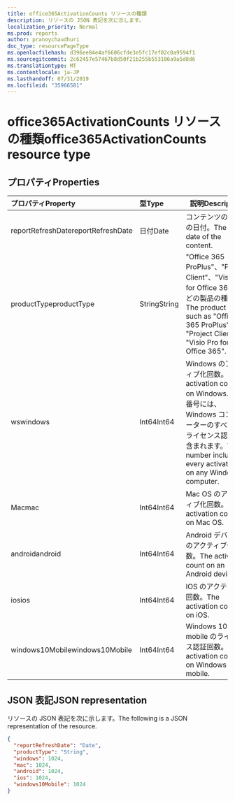 ```yaml
---
title: office365ActivationCounts リソースの種類
description: リソースの JSON 表記を次に示します。
localization_priority: Normal
ms.prod: reports
author: pranoychaudhuri
doc_type: resourcePageType
ms.openlocfilehash: d396ee84e4af6606cfde3e5fc17ef02c0a9594f1
ms.sourcegitcommit: 2c62457e57467b8d50f21b255b553106a9a5d8d6
ms.translationtype: MT
ms.contentlocale: ja-JP
ms.lasthandoff: 07/31/2019
ms.locfileid: "35966581"
---
```

# <a name="office365activationcounts-resource-type"></a><span data-ttu-id="35f97-103">office365ActivationCounts リソースの種類</span><span class="sxs-lookup"><span data-stu-id="35f97-103">office365ActivationCounts resource type</span></span>

## <a name="properties"></a><span data-ttu-id="35f97-104">プロパティ</span><span class="sxs-lookup"><span data-stu-id="35f97-104">Properties</span></span>

| <span data-ttu-id="35f97-105">プロパティ</span><span class="sxs-lookup"><span data-stu-id="35f97-105">Property</span></span>          | <span data-ttu-id="35f97-106">型</span><span class="sxs-lookup"><span data-stu-id="35f97-106">Type</span></span>   | <span data-ttu-id="35f97-107">説明</span><span class="sxs-lookup"><span data-stu-id="35f97-107">Description</span></span>                              |
| :---------------- | :----- | ---------------------------------------- |
| <span data-ttu-id="35f97-108">reportRefreshDate</span><span class="sxs-lookup"><span data-stu-id="35f97-108">reportRefreshDate</span></span> | <span data-ttu-id="35f97-109">日付</span><span class="sxs-lookup"><span data-stu-id="35f97-109">Date</span></span>   | <span data-ttu-id="35f97-110">コンテンツの最新の日付。</span><span class="sxs-lookup"><span data-stu-id="35f97-110">The latest date of the content.</span></span>          |
| <span data-ttu-id="35f97-111">productType</span><span class="sxs-lookup"><span data-stu-id="35f97-111">productType</span></span>       | <span data-ttu-id="35f97-112">String</span><span class="sxs-lookup"><span data-stu-id="35f97-112">String</span></span> | <span data-ttu-id="35f97-113">"Office 365 ProPlus"、"Project Client"、"Visio Pro for Office 365" などの製品の種類。</span><span class="sxs-lookup"><span data-stu-id="35f97-113">The product type, such as "Office 365 ProPlus", "Project Client", or "Visio Pro for Office 365".</span></span> |
| <span data-ttu-id="35f97-114">ws</span><span class="sxs-lookup"><span data-stu-id="35f97-114">windows</span></span>           | <span data-ttu-id="35f97-115">Int64</span><span class="sxs-lookup"><span data-stu-id="35f97-115">Int64</span></span>  | <span data-ttu-id="35f97-116">Windows のアクティブ化回数。</span><span class="sxs-lookup"><span data-stu-id="35f97-116">The activation count on Windows.</span></span> <span data-ttu-id="35f97-117">この番号には、Windows コンピューターのすべてのライセンス認証が含まれます。</span><span class="sxs-lookup"><span data-stu-id="35f97-117">This number includes every activation on any Windows computer.</span></span> |
| <span data-ttu-id="35f97-118">Mac</span><span class="sxs-lookup"><span data-stu-id="35f97-118">mac</span></span>               | <span data-ttu-id="35f97-119">Int64</span><span class="sxs-lookup"><span data-stu-id="35f97-119">Int64</span></span>  | <span data-ttu-id="35f97-120">Mac OS のアクティブ化回数。</span><span class="sxs-lookup"><span data-stu-id="35f97-120">The activation count on Mac OS.</span></span>          |
| <span data-ttu-id="35f97-121">android</span><span class="sxs-lookup"><span data-stu-id="35f97-121">android</span></span>           | <span data-ttu-id="35f97-122">Int64</span><span class="sxs-lookup"><span data-stu-id="35f97-122">Int64</span></span>  | <span data-ttu-id="35f97-123">Android デバイスのアクティブ化回数。</span><span class="sxs-lookup"><span data-stu-id="35f97-123">The activation count on an Android device.</span></span>  |
| <span data-ttu-id="35f97-124">ios</span><span class="sxs-lookup"><span data-stu-id="35f97-124">ios</span></span>               | <span data-ttu-id="35f97-125">Int64</span><span class="sxs-lookup"><span data-stu-id="35f97-125">Int64</span></span>  | <span data-ttu-id="35f97-126">IOS のアクティブ化回数。</span><span class="sxs-lookup"><span data-stu-id="35f97-126">The activation count on iOS.</span></span>             |
| <span data-ttu-id="35f97-127">windows10Mobile</span><span class="sxs-lookup"><span data-stu-id="35f97-127">windows10Mobile</span></span>   | <span data-ttu-id="35f97-128">Int64</span><span class="sxs-lookup"><span data-stu-id="35f97-128">Int64</span></span>  | <span data-ttu-id="35f97-129">Windows 10 mobile のライセンス認証回数。</span><span class="sxs-lookup"><span data-stu-id="35f97-129">The activation count on Windows 10 mobile.</span></span> |

## <a name="json-representation"></a><span data-ttu-id="35f97-130">JSON 表記</span><span class="sxs-lookup"><span data-stu-id="35f97-130">JSON representation</span></span>

<span data-ttu-id="35f97-131">リソースの JSON 表記を次に示します。</span><span class="sxs-lookup"><span data-stu-id="35f97-131">The following is a JSON representation of the resource.</span></span>

<!-- {
  "blockType": "resource",
  "@odata.type": "microsoft.graph.office365ActivationCounts"
} -->

```json
{
  "reportRefreshDate": "Date", 
  "productType": "String", 
  "windows": 1024, 
  "mac": 1024, 
  "android": 1024, 
  "ios": 1024, 
  "windows10Mobile": 1024
}
```
